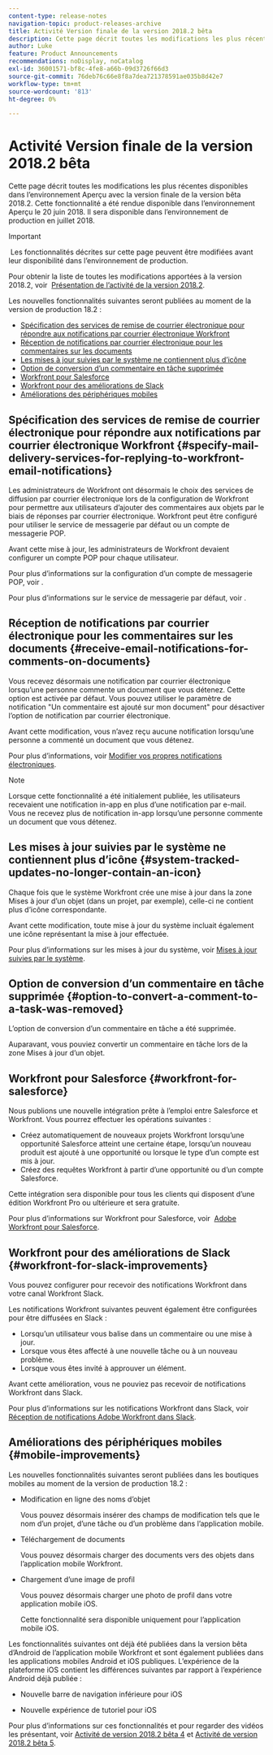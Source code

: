 ```yaml
---
content-type: release-notes
navigation-topic: product-releases-archive
title: Activité Version finale de la version 2018.2 bêta
description: Cette page décrit toutes les modifications les plus récentes disponibles dans l’environnement Aperçu avec la version finale de la version bêta 2018.2. Cette fonctionnalité a été rendue disponible dans l’environnement Aperçu le 20 juin 2018. Il sera disponible dans l’environnement de production en juillet 2018.
author: Luke
feature: Product Announcements
recommendations: noDisplay, noCatalog
exl-id: 36001571-bf8c-4fe8-a66b-09d3726f66d3
source-git-commit: 76deb76c66e8f8a7dea721378591ae035b8d42e7
workflow-type: tm+mt
source-wordcount: '813'
ht-degree: 0%

---
```


# Activité Version finale de la version 2018.2 bêta

Cette page décrit toutes les modifications les plus récentes disponibles dans l’environnement Aperçu avec la version finale de la version bêta 2018.2. Cette fonctionnalité a été rendue disponible dans l’environnement Aperçu le 20 juin 2018. Il sera disponible dans l’environnement de production en juillet 2018.

>[!IMPORTANT]
>
> Les fonctionnalités décrites sur cette page peuvent être modifiées avant leur disponibilité dans l’environnement de production.

Pour obtenir la liste de toutes les modifications apportées à la version 2018.2, voir  [Présentation de l’activité de la version 2018.2](../../../../product-announcements/product-releases/quarterly-release-archive/2018.2-release-activity/2018.2-release-activity-overview.md).

Les nouvelles fonctionnalités suivantes seront publiées au moment de la version de production 18.2 :

* [Spécification des services de remise de courrier électronique pour répondre aux notifications par courrier électronique Workfront](#specify-mail-delivery-services-for-replying-to-workfront-email-notifications)
* [Réception de notifications par courrier électronique pour les commentaires sur les documents](#receive-email-notifications-for-comments-on-documents)
* [Les mises à jour suivies par le système ne contiennent plus d’icône](#system-tracked-updates-no-longer-contain-an-icon)
* [Option de conversion d’un commentaire en tâche supprimée](#option-to-convert-a-comment-to-a-task-was-removed)
* [Workfront pour Salesforce](#workfront-for-salesforce)
* [Workfront pour des améliorations de Slack](#workfront-for-slack-improvements)
* [Améliorations des périphériques mobiles](#mobile-improvements)

## Spécification des services de remise de courrier électronique pour répondre aux notifications par courrier électronique Workfront {#specify-mail-delivery-services-for-replying-to-workfront-email-notifications}

Les administrateurs de Workfront ont désormais le choix des services de diffusion par courrier électronique lors de la configuration de Workfront pour permettre aux utilisateurs d’ajouter des commentaires aux objets par le biais de réponses par courrier électronique. Workfront peut être configuré pour utiliser le service de messagerie par défaut ou un compte de messagerie POP.

Avant cette mise à jour, les administrateurs de Workfront devaient configurer un compte POP pour chaque utilisateur. 

Pour plus d’informations sur la configuration d’un compte de messagerie POP, voir .

Pour plus d’informations sur le service de messagerie par défaut, voir .

## Réception de notifications par courrier électronique pour les commentaires sur les documents {#receive-email-notifications-for-comments-on-documents}

Vous recevez désormais une notification par courrier électronique lorsqu’une personne commente un document que vous détenez. Cette option est activée par défaut. Vous pouvez utiliser le paramètre de notification &quot;Un commentaire est ajouté sur mon document&quot; pour désactiver l’option de notification par courrier électronique.

Avant cette modification, vous n’avez reçu aucune notification lorsqu’une personne a commenté un document que vous détenez. 

Pour plus d’informations, voir [Modifier vos propres notifications électroniques](../../../../workfront-basics/using-notifications/activate-or-deactivate-your-own-event-notifications.md).

>[!NOTE]
>
Lorsque cette fonctionnalité a été initialement publiée, les utilisateurs recevaient une notification in-app en plus d’une notification par e-mail. Vous ne recevez plus de notification in-app lorsqu’une personne commente un document que vous détenez. 

## Les mises à jour suivies par le système ne contiennent plus d’icône {#system-tracked-updates-no-longer-contain-an-icon}

Chaque fois que le système Workfront crée une mise à jour dans la zone Mises à jour d’un objet (dans un projet, par exemple), celle-ci ne contient plus d’icône correspondante.

Avant cette modification, toute mise à jour du système incluait également une icône représentant la mise à jour effectuée.

Pour plus d’informations sur les mises à jour du système, voir [Mises à jour suivies par le système](../../../../administration-and-setup/set-up-workfront/system-tracked-update-feeds/system-tracked-update-feeds.md).

## Option de conversion d’un commentaire en tâche supprimée {#option-to-convert-a-comment-to-a-task-was-removed}

L’option de conversion d’un commentaire en tâche a été supprimée.

Auparavant, vous pouviez convertir un commentaire en tâche lors de la zone Mises à jour d’un objet.

## Workfront pour Salesforce {#workfront-for-salesforce}

Nous publions une nouvelle intégration prête à l’emploi entre Salesforce et Workfront. Vous pourrez effectuer les opérations suivantes :

* Créez automatiquement de nouveaux projets Workfront lorsqu’une opportunité Salesforce atteint une certaine étape, lorsqu’un nouveau produit est ajouté à une opportunité ou lorsque le type d’un compte est mis à jour.
* Créez des requêtes Workfront à partir d’une opportunité ou d’un compte Salesforce.

Cette intégration sera disponible pour tous les clients qui disposent d’une édition Workfront Pro ou ultérieure et sera gratuite.

Pour plus d’informations sur Workfront pour Salesforce, voir  [Adobe Workfront pour Salesforce](../../../../workfront-integrations-and-apps/using-workfront-with-salesforce/workfront-for-salesforce.md).

## Workfront pour des améliorations de Slack {#workfront-for-slack-improvements}

Vous pouvez configurer pour recevoir des notifications Workfront dans votre canal Workfront Slack.

Les notifications Workfront suivantes peuvent également être configurées pour être diffusées en Slack :

* Lorsqu’un utilisateur vous balise dans un commentaire ou une mise à jour.
* Lorsque vous êtes affecté à une nouvelle tâche ou à un nouveau problème.
* Lorsque vous êtes invité à approuver un élément.

Avant cette amélioration, vous ne pouviez pas recevoir de notifications Workfront dans Slack.

Pour plus d’informations sur les notifications Workfront dans Slack, voir [Réception de notifications Adobe Workfront dans Slack](../../../../workfront-integrations-and-apps/using-workfront-with-slack/receive-workfront-notifications-in-slack.md).

## Améliorations des périphériques mobiles {#mobile-improvements}

Les nouvelles fonctionnalités suivantes seront publiées dans les boutiques mobiles au moment de la version de production 18.2 :

* Modification en ligne des noms d’objet 

  Vous pouvez désormais insérer des champs de modification tels que le nom d’un projet, d’une tâche ou d’un problème dans l’application mobile.

* Téléchargement de documents 

  Vous pouvez désormais charger des documents vers des objets dans l’application mobile Workfront.

* Chargement d’une image de profil 

  Vous pouvez désormais charger une photo de profil dans votre application mobile iOS.

  Cette fonctionnalité sera disponible uniquement pour l’application mobile iOS.

Les fonctionnalités suivantes ont déjà été publiées dans la version bêta d’Android de l’application mobile Workfront et sont également publiées dans les applications mobiles Android et iOS publiques. L’expérience de la plateforme iOS contient les différences suivantes par rapport à l’expérience Android déjà publiée :

* Nouvelle barre de navigation inférieure pour iOS 

* Nouvelle expérience de tutoriel pour iOS 

Pour plus d’informations sur ces fonctionnalités et pour regarder des vidéos les présentant, voir [Activité de version 2018.2 bêta 4](../../../../product-announcements/product-releases/quarterly-release-archive/2018.2-release-activity/2018.2-beta-4-release-activity.md) et [Activité de version 2018.2 bêta 5](../../../../product-announcements/product-releases/quarterly-release-archive/2018.2-release-activity/2018.2-beta-5-release-activity.md).
